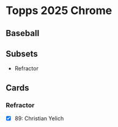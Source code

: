 # Topps 2025 Chrome
## Baseball

## Subsets

- Refractor

## Cards

### Refractor
- [x] 89: Christian Yelich<br>
